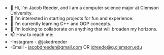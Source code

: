 - 👋 Hi, I’m Jacob Reeder, and I am a computer science major at Clemson University.
- 👀 I’m interested in starting projects for fun and experience.
- 🌱 I’m currently learning C++ and OOP concepts.
- 💞️ I’m looking to collaborate on anything that will broaden my horizons.
- 📫 How to reach me: 
-   -Instagram - @jakedreeder
-   -Email     - jacobdreeder@gmail.com OR jdreede@g.clemson.edu
